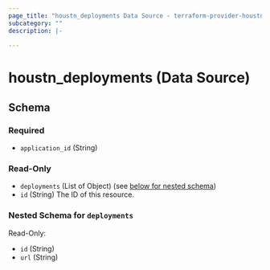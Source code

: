 ```yaml
---
page_title: "houstn_deployments Data Source - terraform-provider-houstn"
subcategory: ""
description: |-
  
---
```


# houstn_deployments (Data Source)

<!-- schema generated by tfplugindocs -->

## Schema

### Required

- `application_id` (String)

### Read-Only

- `deployments` (List of Object) (see [below for nested schema](#nestedatt--deployments))
- `id` (String) The ID of this resource.

<a id="nestedatt--deployments"></a>

### Nested Schema for `deployments`

Read-Only:

- `id` (String)
- `url` (String)


